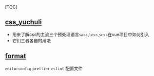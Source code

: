 [TOC]
<!-- toc -->

## [css_yuchuli](https://github.com/sdlbp/explore/tree/master/web/css_yuchuli)

* 用来了解css的主流三个预处理语言`sass`,`less`,`scss`在vue项目中如何引入
* 它们三者各自的用法

## [format](https://github.com/sdlbp/explore/tree/master/web/format)

`editorconfig` `prettier` `eslint` 配置文件

